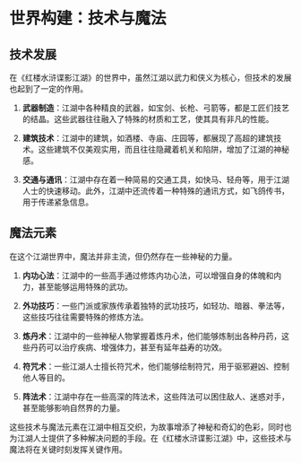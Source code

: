 # 世界构建：技术与魔法

## 技术发展

在《红楼水浒谍影江湖》的世界中，虽然江湖以武力和侠义为核心，但技术的发展也起到了一定的作用。

1. **武器制造**：江湖中各种精良的武器，如宝剑、长枪、弓箭等，都是工匠们技艺的结晶。这些武器往往融入了特殊的材质和工艺，使其具有非凡的性能。

2. **建筑技术**：江湖中的建筑，如酒楼、寺庙、庄园等，都展现了高超的建筑技术。这些建筑不仅美观实用，而且往往隐藏着机关和陷阱，增加了江湖的神秘感。

3. **交通与通讯**：江湖中存在着一种简易的交通工具，如快马、轻舟等，用于江湖人士的快速移动。此外，江湖中还流传着一种特殊的通讯方式，如飞鸽传书，用于传递紧急信息。

## 魔法元素

在这个江湖世界中，魔法并非主流，但仍然存在一些神秘的力量。

1. **内功心法**：江湖中的一些高手通过修炼内功心法，可以增强自身的体魄和内力，甚至能够运用特殊的武功。

2. **外功技巧**：一些门派或家族传承着独特的武功技巧，如轻功、暗器、拳法等，这些技巧往往需要特殊的修炼方法。

3. **炼丹术**：江湖中的一些神秘人物掌握着炼丹术，他们能够炼制出各种丹药，这些丹药可以治疗疾病、增强体力，甚至有延年益寿的功效。

4. **符咒术**：一些江湖人士擅长符咒术，他们能够绘制符咒，用于驱邪避凶、控制他人等目的。

5. **阵法术**：江湖中存在一些高深的阵法术，这些阵法可以困住敌人、迷惑对手，甚至能够影响自然界的力量。

这些技术与魔法元素在江湖中相互交织，为故事增添了神秘和奇幻的色彩，同时也为江湖人士提供了多种解决问题的手段。在《红楼水浒谍影江湖》中，这些技术与魔法将在关键时刻发挥关键作用。